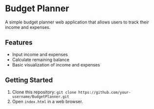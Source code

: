 
# Budget Planner

A simple budget planner web application that allows users to track their income and expenses.

## Features

- Input income and expenses
- Calculate remaining balance
- Basic visualization of income and expenses

## Getting Started

1. Clone this repository: `git clone https://github.com/your-username/BudgetPlanner.git`
2. Open `index.html` in a web browser.

